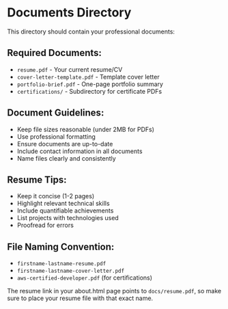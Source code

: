 # Documents Directory

This directory should contain your professional documents:

## Required Documents:
- `resume.pdf` - Your current resume/CV
- `cover-letter-template.pdf` - Template cover letter
- `portfolio-brief.pdf` - One-page portfolio summary
- `certifications/` - Subdirectory for certificate PDFs

## Document Guidelines:
- Keep file sizes reasonable (under 2MB for PDFs)
- Use professional formatting
- Ensure documents are up-to-date
- Include contact information in all documents
- Name files clearly and consistently

## Resume Tips:
- Keep it concise (1-2 pages)
- Highlight relevant technical skills
- Include quantifiable achievements
- List projects with technologies used
- Proofread for errors

## File Naming Convention:
- `firstname-lastname-resume.pdf`
- `firstname-lastname-cover-letter.pdf`
- `aws-certified-developer.pdf` (for certifications)

The resume link in your about.html page points to `docs/resume.pdf`, so make sure to place your resume file with that exact name.